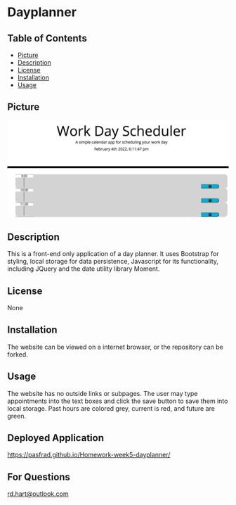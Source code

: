 # Dayplanner

## Table of Contents

- [Picture](#picture)
- [Description](#description)
- [License](#license)
- [Installation](#installation)
- [Usage](#usage)

## Picture
![picture of dayplanner application](./dayplanner.png)

## Description
This is a front-end only application of a day planner. It uses Bootstrap for styling, local storage for data persistence, Javascript for its functionality, including JQuery and the date utility library Moment.

## License
None

## Installation
The website can be viewed on a internet browser, or the repository can be forked.

## Usage
The website has no outside links or subpages. The user may type appointments into the text boxes and click the save button to save them into local storage. Past hours are colored grey, current is red, and future are green.

## Deployed Application
https://pasfrad.github.io/Homework-week5-dayplanner/

## For Questions
rd.hart@outlook.com